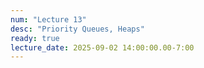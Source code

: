 ```yaml
---
num: "Lecture 13"
desc: "Priority Queues, Heaps"
ready: true
lecture_date: 2025-09-02 14:00:00.00-7:00
---
```

